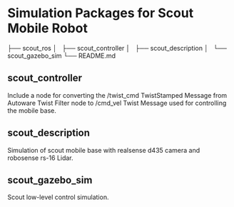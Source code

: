 # Simulation Packages for Scout Mobile Robot

├── scout_ros
│   ├── scout_controller
│   ├── scout_description
│   └── scout_gazebo_sim
└── README.md

## scout_controller

Include a node for converting the /twist_cmd TwistStamped Message from Autoware Twist Filter node to /cmd_vel Twist Message used for controlling the mobile base.

## scout_description

Simulation of scout mobile base with realsense d435 camera and robosense rs-16 Lidar.

## scout_gazebo_sim

Scout low-level control simulation.
